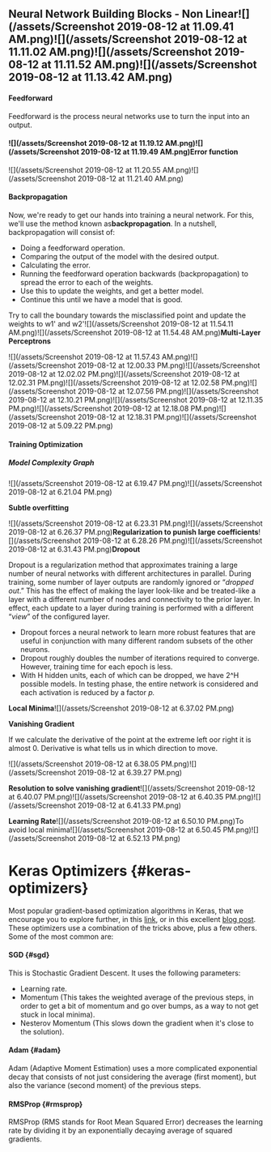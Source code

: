 ## Neural Network Building Blocks - Non Linear![](/assets/Screenshot 2019-08-12 at 11.09.41 AM.png)![](/assets/Screenshot 2019-08-12 at 11.11.02 AM.png)![](/assets/Screenshot 2019-08-12 at 11.11.52 AM.png)![](/assets/Screenshot 2019-08-12 at 11.13.42 AM.png)

#### Feedforward

Feedforward is the process neural networks use to turn the input into an output.

#### ![](/assets/Screenshot 2019-08-12 at 11.19.12 AM.png)![](/assets/Screenshot 2019-08-12 at 11.19.49 AM.png)Error function

![](/assets/Screenshot 2019-08-12 at 11.20.55 AM.png)![](/assets/Screenshot 2019-08-12 at 11.21.40 AM.png)

#### Backpropagation

Now, we're ready to get our hands into training a neural network. For this, we'll use the method known as**backpropagation**. In a nutshell, backpropagation will consist of:

* Doing a feedforward operation.
* Comparing the output of the model with the desired output.
* Calculating the error.
* Running the feedforward operation backwards \(backpropagation\) to spread the error to each of the weights.
* Use this to update the weights, and get a better model.
* Continue this until we have a model that is good.

Try to call the boundary towards the misclassified point and update the weights to w1' and w2'![](/assets/Screenshot 2019-08-12 at 11.54.11 AM.png)![](/assets/Screenshot 2019-08-12 at 11.54.48 AM.png)**Multi-Layer Perceptrons**

![](/assets/Screenshot 2019-08-12 at 11.57.43 AM.png)![](/assets/Screenshot 2019-08-12 at 12.00.33 PM.png)![](/assets/Screenshot 2019-08-12 at 12.02.02 PM.png)![](/assets/Screenshot 2019-08-12 at 12.02.31 PM.png)![](/assets/Screenshot 2019-08-12 at 12.02.58 PM.png)![](/assets/Screenshot 2019-08-12 at 12.07.56 PM.png)![](/assets/Screenshot 2019-08-12 at 12.10.21 PM.png)![](/assets/Screenshot 2019-08-12 at 12.11.35 PM.png)![](/assets/Screenshot 2019-08-12 at 12.18.08 PM.png)![](/assets/Screenshot 2019-08-12 at 12.18.31 PM.png)![](/assets/Screenshot 2019-08-12 at 5.09.22 PM.png)

#### Training Optimization

##### Model Complexity Graph

![](/assets/Screenshot 2019-08-12 at 6.19.47 PM.png)![](/assets/Screenshot 2019-08-12 at 6.21.04 PM.png)

**Subtle overfitting**

![](/assets/Screenshot 2019-08-12 at 6.23.31 PM.png)![](/assets/Screenshot 2019-08-12 at 6.26.37 PM.png)**Regularization to punish large coefficients**![](/assets/Screenshot 2019-08-12 at 6.28.26 PM.png)![](/assets/Screenshot 2019-08-12 at 6.31.43 PM.png)**Dropout**

Dropout is a regularization method that approximates training a large number of neural networks with different architectures in parallel. During training, some number of layer outputs are randomly ignored or “_dropped out_.” This has the effect of making the layer look-like and be treated-like a layer with a different number of nodes and connectivity to the prior layer. In effect, each update to a layer during training is performed with a different “_view_” of the configured layer.

* Dropout forces a neural network to learn more robust features that are useful in conjunction with many different random subsets of the other neurons.
* Dropout roughly doubles the number of iterations required to converge. However, training time for each epoch is less.
* With H hidden units, each of which can be dropped, we have 2^H possible models. In testing phase, the entire network is considered and each activation is reduced by a factor _p._

**Local Minima**![](/assets/Screenshot 2019-08-12 at 6.37.02 PM.png)

**Vanishing Gradient**

If we calculate the derivative of the point at the extreme left oor right it is almost 0. Derivative is what tells us in which direction to move.

![](/assets/Screenshot 2019-08-12 at 6.38.05 PM.png)![](/assets/Screenshot 2019-08-12 at 6.39.27 PM.png)

**Resolution to solve vanishing gradient**![](/assets/Screenshot 2019-08-12 at 6.40.07 PM.png)![](/assets/Screenshot 2019-08-12 at 6.40.35 PM.png)![](/assets/Screenshot 2019-08-12 at 6.41.33 PM.png)

**Learning Rate**![](/assets/Screenshot 2019-08-12 at 6.50.10 PM.png)To avoid local minima![](/assets/Screenshot 2019-08-12 at 6.50.45 PM.png)![](/assets/Screenshot 2019-08-12 at 6.52.13 PM.png)

# Keras Optimizers {#keras-optimizers}

Most popular gradient-based optimization algorithms in Keras, that we encourage you to explore further, in this [link](https://keras.io/optimizers/), or in this excellent [blog post](http://ruder.io/optimizing-gradient-descent/index.html#rmsprop). These optimizers use a combination of the tricks above, plus a few others. Some of the most common are:

#### SGD {#sgd}

This is Stochastic Gradient Descent. It uses the following parameters:

* Learning rate.
* Momentum \(This takes the weighted average of the previous steps, in order to get a bit of momentum and go over bumps, as a way to not get stuck in local minima\).
* Nesterov Momentum \(This slows down the gradient when it's close to the solution\).

#### Adam {#adam}

Adam \(Adaptive Moment Estimation\) uses a more complicated exponential decay that consists of not just considering the average \(first moment\), but also the variance \(second moment\) of the previous steps.

#### RMSProp {#rmsprop}

RMSProp \(RMS stands for Root Mean Squared Error\) decreases the learning rate by dividing it by an exponentially decaying average of squared gradients.


